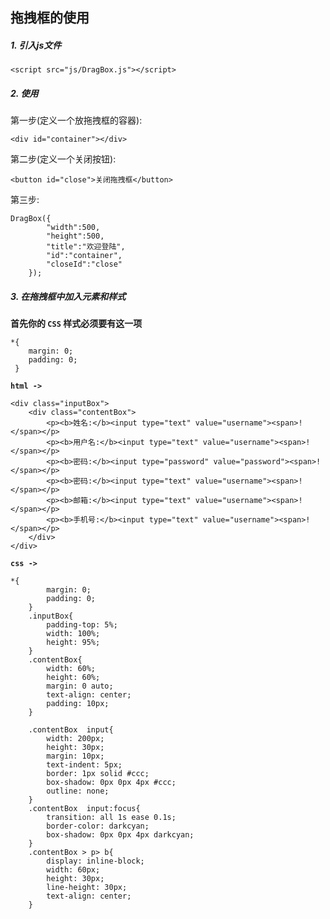 ## 拖拽框的使用

##### 1. 引入js文件

	<script src="js/DragBox.js"></script>

##### 2. 使用


第一步(定义一个放拖拽框的容器):
	
	<div id="container"></div>
	
第二步(定义一个关闭按钮):

	<button id="close">关闭拖拽框</button>	
	
第三步:

	DragBox({
            "width":500,
            "height":500,
            "title":"欢迎登陆",
            "id":"container",
            "closeId":"close"
        });


##### 3. 在拖拽框中加入元素和样式

**首先你的 `CSS` 样式必须要有这一项**

	*{
        margin: 0;
        padding: 0;
     }


**`html ->`**

	<div class="inputBox">
        <div class="contentBox">
            <p><b>姓名:</b><input type="text" value="username"><span>!</span></p>
            <p><b>用户名:</b><input type="text" value="username"><span>!</span></p>
            <p><b>密码:</b><input type="password" value="password"><span>!</span></p>
            <p><b>密码:</b><input type="text" value="username"><span>!</span></p>
            <p><b>邮箱:</b><input type="text" value="username"><span>!</span></p>
            <p><b>手机号:</b><input type="text" value="username"><span>!</span></p>
        </div>
    </div>

**`css ->`**

	*{
            margin: 0;
            padding: 0;
        }
        .inputBox{
            padding-top: 5%;
            width: 100%;
            height: 95%;
        }
        .contentBox{
            width: 60%;
            height: 60%;
            margin: 0 auto;
            text-align: center;
            padding: 10px;
        }

        .contentBox  input{
            width: 200px;
            height: 30px;
            margin: 10px;
            text-indent: 5px;
            border: 1px solid #ccc;
            box-shadow: 0px 0px 4px #ccc;
            outline: none;
        }
        .contentBox  input:focus{
            transition: all 1s ease 0.1s;
            border-color: darkcyan;
            box-shadow: 0px 0px 4px darkcyan;
        }
        .contentBox > p> b{
            display: inline-block;
            width: 60px;
            height: 30px;
            line-height: 30px;
            text-align: center;
        }










